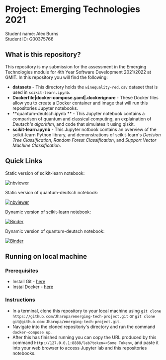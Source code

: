 # Project: Emerging Technologies 2021
Student name: Alex Burns <br />
Student ID: G00375766

## What is this repository?

This repository is my submission for the assessment in the Emerging Technologies module for 4th Year Software Development 2021/2022 at GMIT.
In this repository you will find the following:

  * **datasets** - This directory holds the `winequality-red.csv` dataset that is used in `scikit-learn.ipynb`.
  * **Dockerfile|docker-compose.yaml|.dockerignore** - These Docker files allow you to create a Docker container and image that will run this repositories Jupyter notebooks.
  * **quantum-deutsch.ipynb ** - This Jupyter notebook contains a comparison of quantum and classical computing, an explaination of *Deutsch's algorithm*, and code that simulates it using qiskit.
  * **scikit-learn.ipynb** - This Jupyter notbook contains an overview of the scikit-learn Python library, and demonstrations of scikit-learn's *Decision Tree Classification*, *Random Forest Classification*, and *Support Vector Machine Classification*.

## Quick Links

Static version of scikit-learn notebook:

[![nbviewer](https://raw.githubusercontent.com/jupyter/design/master/logos/Badges/nbviewer_badge.svg)](https://nbviewer.jupyter.org/github/Jharopa/emerging-tech-project/blob/main/scikit-learn.ipynb)

Static version of quantum-deutsch notebook:

[![nbviewer](https://raw.githubusercontent.com/jupyter/design/master/logos/Badges/nbviewer_badge.svg)](https://nbviewer.jupyter.org/github/Jharopa/emerging-tech-project/blob/main/quantum-deutsch.ipynb)

Dynamic version of scikit-learn notebook:

[![Binder](https://mybinder.org/badge_logo.svg)](https://mybinder.org/v2/gh/Jharopa/emerging-tech-project/HEAD?filepath=scikit-learn.ipynb) 

Dynamic version of quantum-deutsch notebook:

[![Binder](https://mybinder.org/badge_logo.svg)](https://mybinder.org/v2/gh/Jharopa/emerging-tech-project/HEAD?filepath=quantum-deutsch.ipynb)

## Running on local machine

### Prerequisites

  * Install Git - [here](https://git-scm.com/downloads)
  * Instal Docker - [here](https://docs.docker.com/get-docker/)

### Instructions

  * In a terminal, clone this repository to your local machine using `git clone https://github.com/Jharopa/emerging-tech-project.git` or `git clone git@github.com:Jharopa/emerging-tech-project.git`.
  * Navigate into the cloned repositoriy's directory and run the command `docker-compose up`.
  * After this has finished running you can copy the URL produced by this command `http://127.0.0.1:8888/lab?token=<Some Token>`, and paste it into your web browser to access Jupyter lab and this repositories notebooks.
